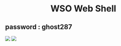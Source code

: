 <h1><p align="center"> WSO Web Shell </p></h1>

## password : ghost287
<img src="https://raw.githubusercontent.com/mIcHyAmRaNe/wso-webshell/master/screenshots/wso-welcome.gif">
<img src="https://raw.githubusercontent.com/mIcHyAmRaNe/wso-webshell/master/screenshots/wso-main.png">
